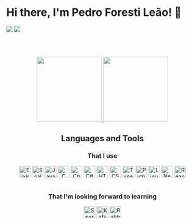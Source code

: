 
# Hi there, I'm Pedro Foresti Leão! 👋

<div>
  <a href = "mailto:pedroforestileao@gmail.com"><img src="https://img.shields.io/badge/Gmail-D14836?style=for-the-badge&logo=gmail&logoColor=white" target="_blank"></a>
  <a href="https://www.linkedin.com/in/pedro-foresti-le%C3%A3o-695646161/?lipi=urn%3Ali%3Apage%3Ad_flagship3_detail_base%3BlIFqUvojRqee45wUYul9Kg%3D%3D" target="_blank"><img src="https://img.shields.io/badge/-LinkedIn-%230077B5?style=for-the-badge&logo=linkedin&logoColor=white" target="_blank"></a> 
</div>

<br><br>

<div align=center>
  <a href="https://github.com/forestileao">
  <img height="170em"  src="https://github-readme-stats.vercel.app/api?username=forestileao&show_icons=true&theme=dracula&include_all_commits=true&count_private=true"/>
  <img height="170em" src="https://github-readme-stats.vercel.app/api/top-langs/?username=forestileao&layout=compact&langs_count=7&theme=dracula"/>
  </a>
<div>
  
  
 ## Languages and Tools
 
<h3>That I use</h3>
<div style="display: inline_block;">
<img align="center" alt="Elixir" height="30" src="https://img.shields.io/badge/elixir-%234B275F.svg?style=for-the-badge&logo=elixir&logoColor=white"/>
<img align="center" alt="Scala" height="30" src="https://img.shields.io/badge/scala-%23DC322F.svg?style=for-the-badge&logo=scala&logoColor=white"/>
<img align="center" alt="Java" height="30" src="https://img.shields.io/badge/java-%23ED8B00.svg?style=for-the-badge&logo=openjdk&logoColor=white"/>
  <img align="center" alt="C" height="30" src="https://img.shields.io/badge/C-00599C?style=for-the-badge&logo=c&logoColor=white"/>
  <img align="center" alt="Cpp" height="30" src="https://img.shields.io/badge/C%2B%2B-00599C?style=for-the-badge&logo=c%2B%2B&logoColor=white"/>
    <img align="center" alt="C#" height="30" src="https://img.shields.io/badge/c%23-%23239120.svg?style=for-the-badge&logo=c-sharp&logoColor=white"/>
  <img align="center" alt="HTML" height="30" src="https://img.shields.io/badge/HTML5-E34F26?style=for-the-badge&logo=html5&logoColor=white"/>
  <img align="center" alt="CSS" height="30" src="https://img.shields.io/badge/CSS3-1572B6?style=for-the-badge&logo=css3&logoColor=white"/>
  <img align="center" alt="TypeScript" height="30" src="https://img.shields.io/badge/typescript-%23007ACC.svg?style=for-the-badge&logo=typescript&logoColor=white"/>
   <img align="center" alt="Python" height="30" src="https://img.shields.io/badge/Python-FFD43B?style=for-the-badge&logo=python&logoColor=blue"/>
  <img align="center" alt="Linux" height="30" src="https://img.shields.io/badge/Linux-FCC624?style=for-the-badge&logo=linux&logoColor=black"/>
    <img align="center" alt="NextJS" height="30" src="https://img.shields.io/badge/next.js-000000?style=for-the-badge&logo=nextdotjs&logoColor=white"/>
    <img align="center" alt="ReactJS" height="30" src="https://img.shields.io/badge/react-%2320232a.svg?style=for-the-badge&logo=react&logoColor=%2361DAFB"/>
 </div>
</div>
  <br>

<h3>That I'm looking forward to learning</h3>
<div style="display: inline_block">
 
  <img align="center" alt="Spark" height="30" src="https://img.shields.io/badge/Apache%20Spark-FDEE21?style=flat-square&logo=apachespark&logoColor=black"/>
  <img align="center" alt="Kafka" height="30" src="https://img.shields.io/badge/Apache%20Kafka-000?style=for-the-badge&logo=apachekafka"/>
  <img align="center" alt="RabbitMQ" height="30" src="https://img.shields.io/badge/Rabbitmq-FF6600?style=for-the-badge&logo=rabbitmq&logoColor=white"/>
 </div>
  <br>


  
  
  
  
[mail]: mailto:pedroforestileao@gmail.com
[linkedin]: https://www.linkedin.com/in/pedro-foresti-le%C3%A3o-695646161
